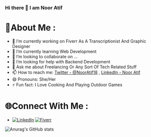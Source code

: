 ### Hi there 👋 I am Noor Atif

<!--
**NoorAtif/NoorAtif** is a ✨ _special_ ✨ repository because its `README.md` (this file) appears on your GitHub profile.
-->

<!-- Here are some ideas to get you started: -->
# 💫About Me :
- 🔭 I’m currently working on Fiverr As A Transcriptionist And Graphic Designer
- 🌱 I’m currently learning Web Development
- 👯 I’m looking to collaborate on ...
- 🤔 I’m looking for help with Backend Development 
- 💬 Ask me about Freelancing Or Any Sort Of Tech Related Stuff
- 📫 How to reach me:  [Twitter - @NoorAtif18](https://twitter.com/NoorAtif18) , [LinkedIn - Noor Atif](https://www.linkedin.com/in/noor-atif-24a58b170/)
- 😄 Pronouns: She/Her
- ⚡ Fun fact: I Love Cooking And Playing Outdoor Games 

# 🌐Connect With Me :
-   [![LinkedIn](https://img.shields.io/badge/LinkedIn-%230077B5.svg?logo=linkedin&logoColor=white)](https://linkedin.com/in/noor-atif-24a58b170/) [![Fiverr](https://img.shields.io/badge/fiverr--1DBF73?style=for-the-badge&logo=fiverr&logoColor=white)](https://www.fiverr.com/users/nooratif22)

<!-- https://img.shields.io/badge/fiverr-1DBF73?style=for-the-badge&logo=fiverr&logoColor=white -->
![Anurag's GitHub stats](https://github-readme-stats.vercel.app/api?username=NoorAtif&theme=dark&show_icons=true)

